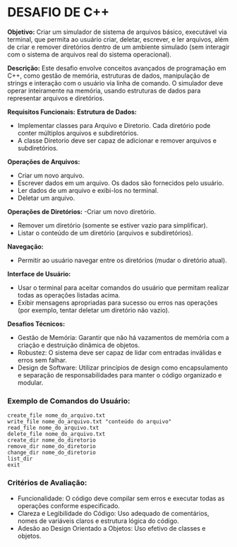 # DESAFIO DE C++

**Objetivo:** 
Criar um simulador de sistema de arquivos básico, executável via terminal, que permita ao usuário criar, deletar, escrever, e ler arquivos, além de criar e remover diretórios dentro de um ambiente simulado (sem interagir com o sistema de arquivos real do sistema operacional).

**Descrição:**
Este desafio envolve conceitos avançados de programação em C++, como gestão de memória, estruturas de dados, manipulação de strings e interação com o usuário via linha de comando. O simulador deve operar inteiramente na memória, usando estruturas de dados para representar arquivos e diretórios.

**Requisitos Funcionais:**
**Estrutura de Dados:**
- Implementar classes para Arquivo e Diretorio. Cada diretório pode conter múltiplos arquivos e subdiretórios.
- A classe Diretorio deve ser capaz de adicionar e remover arquivos e subdiretórios.

**Operações de Arquivos:**
- Criar um novo arquivo.
- Escrever dados em um arquivo. Os dados são fornecidos pelo usuário.
- Ler dados de um arquivo e exibi-los no terminal.
- Deletar um arquivo.

**Operações de Diretórios:**
-Criar um novo diretório.
- Remover um diretório (somente se estiver vazio para simplificar).
- Listar o conteúdo de um diretório (arquivos e subdiretórios).

**Navegação:**
- Permitir ao usuário navegar entre os diretórios (mudar o diretório atual).

**Interface de Usuário:**
- Usar o terminal para aceitar comandos do usuário que permitam realizar todas as operações listadas acima.
- Exibir mensagens apropriadas para sucesso ou erros nas operações (por exemplo, tentar deletar um diretório não vazio).

**Desafios Técnicos:**
- Gestão de Memória: Garantir que não há vazamentos de memória com a criação e destruição dinâmica de objetos.
- Robustez: O sistema deve ser capaz de lidar com entradas inválidas e erros sem falhar.
- Design de Software: Utilizar princípios de design como encapsulamento e separação de responsabilidades para manter o código organizado e modular.

### Exemplo de Comandos do Usuário:
```
create_file nome_do_arquivo.txt
write_file nome_do_arquivo.txt "conteúdo do arquivo"
read_file nome_do_arquivo.txt
delete_file nome_do_arquivo.txt
create_dir nome_do_diretorio
remove_dir nome_do_diretorio
change_dir nome_do_diretorio
list_dir
exit
```
### Critérios de Avaliação:
- Funcionalidade: O código deve compilar sem erros e executar todas as operações conforme especificado.
- Clareza e Legibilidade do Código: Uso adequado de comentários, nomes de variáveis claros e estrutura lógica do código.
- Adesão ao Design Orientado a Objetos: Uso efetivo de classes e objetos.
